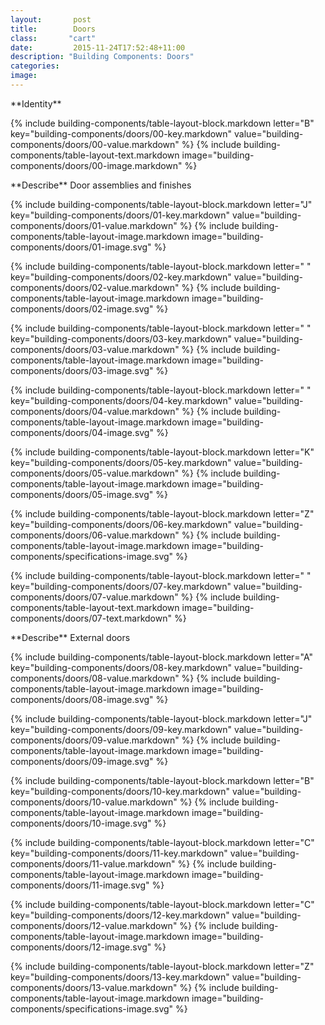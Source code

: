 ```yaml
---
layout:       post
title:        Doors
class:       "cart"
date:         2015-11-24T17:52:48+11:00
description: "Building Components: Doors"
categories:      
image:        
---
```

<div class="building-components">
<dl>

<div markdown="1" class="building-components-title">
<span class="transform-to-uppercase">**Identity**</span>
</div>

{% include building-components/table-layout-block.markdown letter="B" key="building-components/doors/00-key.markdown" value="building-components/doors/00-value.markdown" %}
{% include building-components/table-layout-text.markdown image="building-components/doors/00-image.markdown" %}

<div markdown="1" class="building-components-title">
<span class="transform-to-uppercase">**Describe** Door assemblies and finishes</span>
</div>

{% include building-components/table-layout-block.markdown letter="J" key="building-components/doors/01-key.markdown" value="building-components/doors/01-value.markdown" %}
{% include building-components/table-layout-image.markdown image="building-components/doors/01-image.svg" %}

{% include building-components/table-layout-block.markdown letter=" " key="building-components/doors/02-key.markdown" value="building-components/doors/02-value.markdown"  %}
{% include building-components/table-layout-image.markdown image="building-components/doors/02-image.svg" %}

{% include building-components/table-layout-block.markdown letter=" " key="building-components/doors/03-key.markdown" value="building-components/doors/03-value.markdown"  %}
{% include building-components/table-layout-image.markdown image="building-components/doors/03-image.svg" %}

{% include building-components/table-layout-block.markdown letter=" " key="building-components/doors/04-key.markdown" value="building-components/doors/04-value.markdown"  %}
{% include building-components/table-layout-image.markdown image="building-components/doors/04-image.svg" %}

{% include building-components/table-layout-block.markdown letter="K" key="building-components/doors/05-key.markdown" value="building-components/doors/05-value.markdown"  %}
{% include building-components/table-layout-image.markdown image="building-components/doors/05-image.svg" %}

{% include building-components/table-layout-block.markdown letter="Z" key="building-components/doors/06-key.markdown" value="building-components/doors/06-value.markdown"  %}
{% include building-components/table-layout-image.markdown image="building-components/specifications-image.svg" %}

{% include building-components/table-layout-block.markdown letter=" " key="building-components/doors/07-key.markdown" value="building-components/doors/07-value.markdown"  %}
{% include building-components/table-layout-text.markdown image="building-components/doors/07-text.markdown" %}

<div markdown="1" class="building-components-title">
<span class="transform-to-uppercase">**Describe** External doors</span>
</div>

{% include building-components/table-layout-block.markdown letter="A" key="building-components/doors/08-key.markdown" value="building-components/doors/08-value.markdown"  %}
{% include building-components/table-layout-image.markdown image="building-components/doors/08-image.svg" %}

{% include building-components/table-layout-block.markdown letter="J" key="building-components/doors/09-key.markdown" value="building-components/doors/09-value.markdown"  %}
{% include building-components/table-layout-image.markdown image="building-components/doors/09-image.svg" %}

{% include building-components/table-layout-block.markdown letter="B" key="building-components/doors/10-key.markdown" value="building-components/doors/10-value.markdown"  %}
{% include building-components/table-layout-image.markdown image="building-components/doors/10-image.svg" %}

{% include building-components/table-layout-block.markdown letter="C" key="building-components/doors/11-key.markdown" value="building-components/doors/11-value.markdown"  %}
{% include building-components/table-layout-image.markdown image="building-components/doors/11-image.svg" %}

{% include building-components/table-layout-block.markdown letter="C" key="building-components/doors/12-key.markdown" value="building-components/doors/12-value.markdown"  %}
{% include building-components/table-layout-image.markdown image="building-components/doors/12-image.svg" %}

{% include building-components/table-layout-block.markdown letter="Z" key="building-components/doors/13-key.markdown" value="building-components/doors/13-value.markdown"  %}
{% include building-components/table-layout-image.markdown image="building-components/specifications-image.svg" %}

</dl>
</div>